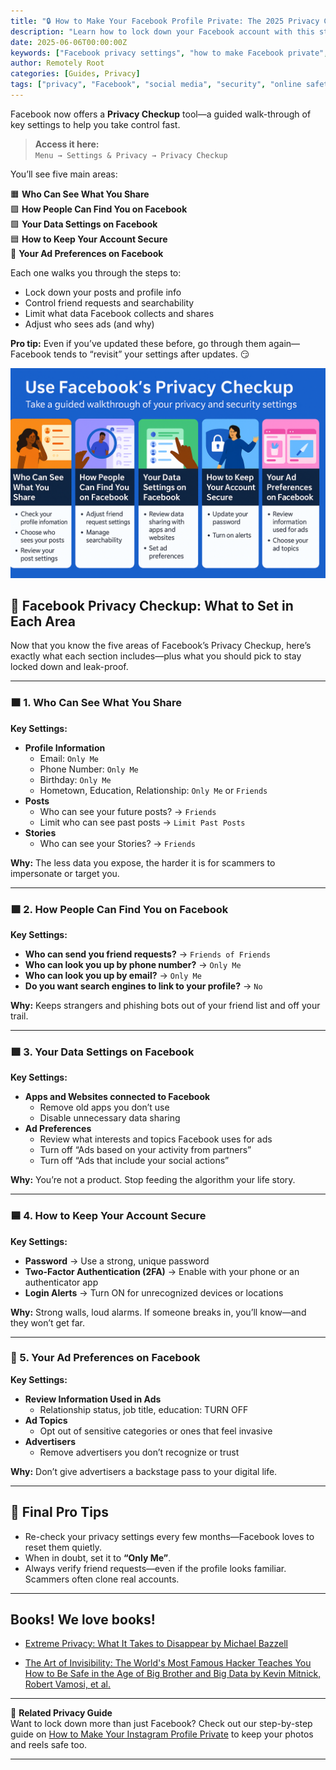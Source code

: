 ```yaml
---
title: "🔒 How to Make Your Facebook Profile Private: The 2025 Privacy Guide"
description: "Learn how to lock down your Facebook account with this step-by-step 2025 privacy guide. Includes screenshots, infographic, and recommended settings for maximum profile security."
date: 2025-06-06T00:00:00Z
keywords: ["Facebook privacy settings", "how to make Facebook private", "Facebook privacy 2025", "secure Facebook account", "Facebook security settings", "social media privacy tips"]
author: Remotely Root
categories: [Guides, Privacy]
tags: ["privacy", "Facebook", "social media", "security", "online safety", "remotelyroot"]
---
```


Facebook now offers a **Privacy Checkup** tool—a guided walk-through of key settings to help you take control fast.

> **Access it here:**  
> `Menu → Settings & Privacy → Privacy Checkup`

You’ll see five main areas:

🟧 **Who Can See What You Share**  
🟪 **How People Can Find You on Facebook**  
🟩 **Your Data Settings on Facebook**  
🟦 **How to Keep Your Account Secure**  
🩷 **Your Ad Preferences on Facebook**

Each one walks you through the steps to:
- Lock down your posts and profile info  
- Control friend requests and searchability  
- Limit what data Facebook collects and shares  
- Adjust who sees ads (and why)

**Pro tip:** Even if you’ve updated these before, go through them again—Facebook tends to “revisit” your settings after updates. 😏

![Facebook Privacy Checkup](assets/img/infoGraphic/facebook-privacy-infographic.png)

## 🔧 Facebook Privacy Checkup: What to Set in Each Area

Now that you know the five areas of Facebook’s Privacy Checkup, here’s exactly what each section includes—plus what you should pick to stay locked down and leak-proof.

---

### 🟧 1. **Who Can See What You Share**

**Key Settings:**

- **Profile Information**
  - Email: `Only Me`
  - Phone Number: `Only Me`
  - Birthday: `Only Me`
  - Hometown, Education, Relationship: `Only Me` or `Friends`
- **Posts**
  - Who can see your future posts? → `Friends`
  - Limit who can see past posts → `Limit Past Posts`
- **Stories**
  - Who can see your Stories? → `Friends`

**Why:** The less data you expose, the harder it is for scammers to impersonate or target you.

---

### 🟪 2. **How People Can Find You on Facebook**

**Key Settings:**

- **Who can send you friend requests?** → `Friends of Friends`
- **Who can look you up by phone number?** → `Only Me`
- **Who can look you up by email?** → `Only Me`
- **Do you want search engines to link to your profile?** → `No`

**Why:** Keeps strangers and phishing bots out of your friend list and off your trail.

---

### 🟩 3. **Your Data Settings on Facebook**

**Key Settings:**

- **Apps and Websites connected to Facebook**
  - Remove old apps you don’t use
  - Disable unnecessary data sharing
- **Ad Preferences**
  - Review what interests and topics Facebook uses for ads
  - Turn off “Ads based on your activity from partners”
  - Turn off “Ads that include your social actions”

**Why:** You’re not a product. Stop feeding the algorithm your life story.

---

### 🟦 4. **How to Keep Your Account Secure**

**Key Settings:**

- **Password** → Use a strong, unique password
- **Two-Factor Authentication (2FA)** → Enable with your phone or an authenticator app
- **Login Alerts** → Turn ON for unrecognized devices or locations

**Why:** Strong walls, loud alarms. If someone breaks in, you’ll know—and they won’t get far.

---

### 🩷 5. **Your Ad Preferences on Facebook**

**Key Settings:**

- **Review Information Used in Ads**
  - Relationship status, job title, education: TURN OFF
- **Ad Topics**
  - Opt out of sensitive categories or ones that feel invasive
- **Advertisers**
  - Remove advertisers you don’t recognize or trust

**Why:** Don’t give advertisers a backstage pass to your digital life.

---

## 🧠 Final Pro Tips

- Re-check your privacy settings every few months—Facebook loves to reset them quietly.
- When in doubt, set it to **“Only Me”**.
- Always verify friend requests—even if the profile looks familiar. Scammers often clone real accounts.

---

## Books! We love books!

- [Extreme Privacy: What It Takes to Disappear by Michael Bazzell](https://amzn.to/3VJEZvU)

- [The Art of Invisibility: The World's Most Famous Hacker Teaches You How to Be Safe in the Age of Big Brother and Big Data by Kevin Mitnick, Robert Vamosi, et al.](https://amzn.to/4nvvlJp)

---

📌 **Related Privacy Guide**  
Want to lock down more than just Facebook? Check out our step-by-step guide on [How to Make Your Instagram Profile Private](/posts/Instagram-Privacy-Guide/) to keep your photos and reels safe too.

---

